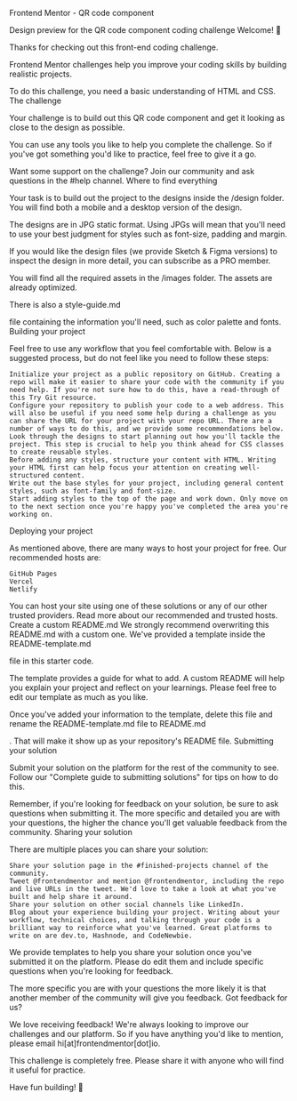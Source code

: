 Frontend Mentor - QR code component

Design preview for the QR code component coding challenge
Welcome! 👋

Thanks for checking out this front-end coding challenge.

Frontend Mentor challenges help you improve your coding skills by building realistic projects.

To do this challenge, you need a basic understanding of HTML and CSS.
The challenge

Your challenge is to build out this QR code component and get it looking as close to the design as possible.

You can use any tools you like to help you complete the challenge. So if you've got something you'd like to practice, feel free to give it a go.

Want some support on the challenge? Join our community and ask questions in the #help channel.
Where to find everything

Your task is to build out the project to the designs inside the /design folder. You will find both a mobile and a desktop version of the design.

The designs are in JPG static format. Using JPGs will mean that you'll need to use your best judgment for styles such as font-size, padding and margin.

If you would like the design files (we provide Sketch & Figma versions) to inspect the design in more detail, you can subscribe as a PRO member.

You will find all the required assets in the /images folder. The assets are already optimized.

There is also a style-guide.md

file containing the information you'll need, such as color palette and fonts.
Building your project

Feel free to use any workflow that you feel comfortable with. Below is a suggested process, but do not feel like you need to follow these steps:

    Initialize your project as a public repository on GitHub. Creating a repo will make it easier to share your code with the community if you need help. If you're not sure how to do this, have a read-through of this Try Git resource.
    Configure your repository to publish your code to a web address. This will also be useful if you need some help during a challenge as you can share the URL for your project with your repo URL. There are a number of ways to do this, and we provide some recommendations below.
    Look through the designs to start planning out how you'll tackle the project. This step is crucial to help you think ahead for CSS classes to create reusable styles.
    Before adding any styles, structure your content with HTML. Writing your HTML first can help focus your attention on creating well-structured content.
    Write out the base styles for your project, including general content styles, such as font-family and font-size.
    Start adding styles to the top of the page and work down. Only move on to the next section once you're happy you've completed the area you're working on.

Deploying your project

As mentioned above, there are many ways to host your project for free. Our recommended hosts are:

    GitHub Pages
    Vercel
    Netlify

You can host your site using one of these solutions or any of our other trusted providers. Read more about our recommended and trusted hosts.
Create a custom README.md
We strongly recommend overwriting this README.md
with a custom one. We've provided a template inside the README-template.md

file in this starter code.

The template provides a guide for what to add. A custom README will help you explain your project and reflect on your learnings. Please feel free to edit our template as much as you like.

Once you've added your information to the template, delete this file and rename the README-template.md
file to README.md

. That will make it show up as your repository's README file.
Submitting your solution

Submit your solution on the platform for the rest of the community to see. Follow our "Complete guide to submitting solutions" for tips on how to do this.

Remember, if you're looking for feedback on your solution, be sure to ask questions when submitting it. The more specific and detailed you are with your questions, the higher the chance you'll get valuable feedback from the community.
Sharing your solution

There are multiple places you can share your solution:

    Share your solution page in the #finished-projects channel of the community.
    Tweet @frontendmentor and mention @frontendmentor, including the repo and live URLs in the tweet. We'd love to take a look at what you've built and help share it around.
    Share your solution on other social channels like LinkedIn.
    Blog about your experience building your project. Writing about your workflow, technical choices, and talking through your code is a brilliant way to reinforce what you've learned. Great platforms to write on are dev.to, Hashnode, and CodeNewbie.

We provide templates to help you share your solution once you've submitted it on the platform. Please do edit them and include specific questions when you're looking for feedback.

The more specific you are with your questions the more likely it is that another member of the community will give you feedback.
Got feedback for us?

We love receiving feedback! We're always looking to improve our challenges and our platform. So if you have anything you'd like to mention, please email hi[at]frontendmentor[dot]io.

This challenge is completely free. Please share it with anyone who will find it useful for practice.

Have fun building! 🚀

